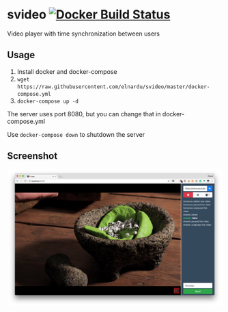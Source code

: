# svideo [![Docker Build Status](https://img.shields.io/docker/build/elnardu/svideo.svg)](https://hub.docker.com/r/elnardu/svideo/)
Video player with time synchronization between users

## Usage 
1. Install docker and docker-compose
2. `wget https://raw.githubusercontent.com/elnardu/svideo/master/docker-compose.yml`
3. `docker-compose up -d`

The server uses port 8080, but you can change that in docker-compose.yml

Use `docker-compose down` to shutdown the server

## Screenshot

<img src="https://github.com/elnardu/svideo/blob/master/screenshots/1.png?raw=true" width="700">
